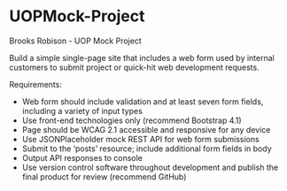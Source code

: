 # UOPMock-Project

Brooks Robison - UOP Mock Project

Build a simple single-page site that includes a web form used by internal customers to submit project or quick-hit web development requests. 

Requirements:
* Web form should include validation and at least seven form fields, including a variety of input types
* Use front-end technologies only (recommend Bootstrap 4.1)
* Page should be WCAG 2.1 accessible and responsive for any device
* Use JSONPlaceholder mock REST API for web form submissions 
* Submit to the ‘posts’ resource; include additional form fields in body
* Output API responses to console
* Use version control software throughout development and publish the final product for review (recommend GitHub)
